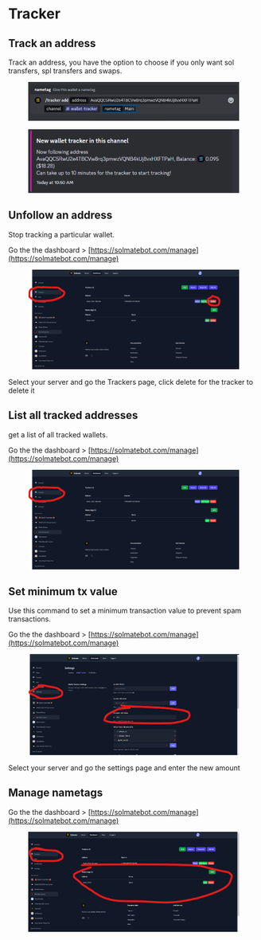 # Tracker

## Track an address

Track an address, you have the option to choose if you only want sol transfers, spl transfers and swaps.

<figure><img src="../.gitbook/assets/image (52).png" alt=""><figcaption></figcaption></figure>

<figure><img src="../.gitbook/assets/image (53).png" alt=""><figcaption></figcaption></figure>

## Unfollow an address

Stop tracking a particular wallet.

Go the the dashboard > [https://solmatebot.com/manage](https://solmatebot.com/manage)

<figure><img src="../.gitbook/assets/image (59).png" alt=""><figcaption></figcaption></figure>

Select your server and go the Trackers page, click delete for the tracker to delete it

## List all tracked addresses

get a list of all tracked wallets.

Go the the dashboard > [https://solmatebot.com/manage](https://solmatebot.com/manage)

<figure><img src="../.gitbook/assets/image (60).png" alt=""><figcaption></figcaption></figure>

## Set minimum tx value

Use this command to set a minimum transaction value to prevent spam transactions.

Go the the dashboard > [https://solmatebot.com/manage](https://solmatebot.com/manage)



<figure><img src="../.gitbook/assets/image (61).png" alt=""><figcaption></figcaption></figure>

Select your server and go the settings page and enter the new amount

## Manage nametags

Go the the dashboard > [https://solmatebot.com/manage](https://solmatebot.com/manage)

<figure><img src="../.gitbook/assets/image (62).png" alt=""><figcaption></figcaption></figure>

